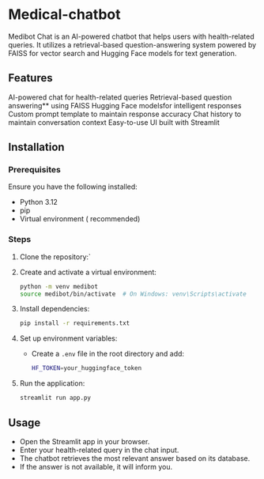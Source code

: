 # Medical-chatbot


Medibot Chat is an AI-powered chatbot that helps users with health-related queries. It utilizes a retrieval-based question-answering system powered by FAISS for vector search and Hugging Face models for text generation.

## Features
AI-powered chat for health-related queries
Retrieval-based question answering** using FAISS
Hugging Face modelsfor intelligent responses
Custom prompt template to maintain response accuracy
Chat history to maintain conversation context
Easy-to-use UI built with Streamlit

## Installation

### Prerequisites
Ensure you have the following installed:
- Python 3.12
- pip
- Virtual environment ( recommended)

### Steps
1. Clone the repository:`

2. Create and activate a virtual environment:
   ```sh
   python -m venv medibot
   source medibot/bin/activate  # On Windows: venv\Scripts\activate
   ```

3. Install dependencies:
   ```sh
   pip install -r requirements.txt
   ```

4. Set up environment variables:
   - Create a `.env` file in the root directory and add:
     ```sh
     HF_TOKEN=your_huggingface_token
     ```

5. Run the application:
   ```sh
   streamlit run app.py
   ```

## Usage
- Open the Streamlit app in your browser.
- Enter your health-related query in the chat input.
- The chatbot retrieves the most relevant answer based on its database.
- If the answer is not available, it will inform you.



